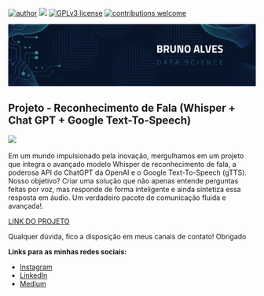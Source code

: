 [![author](https://img.shields.io/badge/author-alves_bruno-red.svg)](https://www.linkedin.com/in/bruno-alves-dos-santos-a7a92a26b/) [![](https://img.shields.io/badge/python-3.7+-blue.svg)](https://www.python.org/downloads/release/python-365/) [![GPLv3 license](https://img.shields.io/badge/License-GPLv3-blue.svg)](http://perso.crans.org/besson/LICENSE.html) [![contributions welcome](https://img.shields.io/badge/contributions-welcome-brightgreen.svg?style=flat)](https://https://github.com/alves-bruno-ds/data-science-BR)

<p align="center">
  <p width="20%">
  <img src="https://github.com/alves-bruno-ds/data-science-BR/blob/02b5a39df41ebb6882b86df02ee0fc9eebd6bbe9/Header%20-%20Dados.png" >
</p>


## Projeto - Reconhecimento de Fala (Whisper + Chat GPT + Google Text-To-Speech)

<p align="center">
<p width="0,5%">
  <img src="https://github.com/alvesbruno-ds/data-science-BR/blob/main/pessoas-gerando-imagens-usando-inteligencia-artificial-em-laptop.jpg" >
</p>

Em um mundo impulsionado pela inovação, mergulhamos em um projeto que integra o avançado modelo Whisper de reconhecimento de fala, a poderosa API do ChatGPT da OpenAI e o Google Text-To-Speech (gTTS). Nosso objetivo? Criar uma solução que não apenas entende perguntas feitas por voz, mas responde de forma inteligente e ainda sintetiza essa resposta em áudio. Um verdadeiro pacote de comunicação fluida e avançada!.


[LINK DO PROJETO](https://github.com/alvesbruno-ds/Panorama_COVID19/blob/main/BR_Panorama_do_COVID_19.ipynb)


Qualquer dúvida, fico a disposição em meus canais de contato!
Obrigado



**Links para as minhas redes sociais:**
* [Instagram](https://instagram.com/cdados.br)
* [LinkedIn](https://www.linkedin.com/in/alves-bruno-ds)
* [Medium](https://medium.com/@cdados.br)

